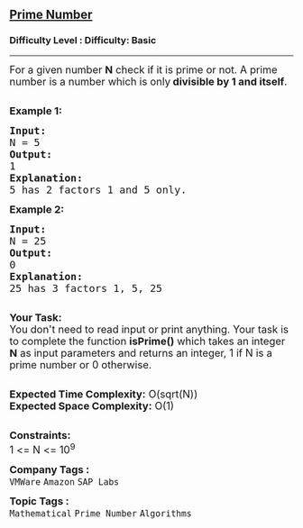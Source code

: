 <h2><a href="https://www.geeksforgeeks.org/problems/prime-number2314/1?page=1&company=Amazon&status=unsolved&sortBy=submissions">Prime Number</a></h2><h3>Difficulty Level : Difficulty: Basic</h3><hr><div class="problems_problem_content__Xm_eO"><p><span style="font-size:18px">For a given number <strong>N</strong> check if it is prime or not. A prime number is a number which is only<strong> divisible by 1 and itself</strong>.</span><br>
&nbsp;</p>

<p><span style="font-size:18px"><strong>Example 1:</strong></span></p>

<pre><span style="font-size:18px"><strong>Input:</strong>
N = 5
<strong>Output:</strong>
1
<strong>Explanation:</strong>
5 has 2 factors 1 and 5 only.</span></pre>

<p><span style="font-size:18px"><strong>Example 2:</strong></span></p>

<pre><span style="font-size:18px"><strong>Input:</strong>
N = 25
<strong>Output:</strong>
0
<strong>Explanation:</strong>
25 has 3 factors 1, 5, 25
</span></pre>

<p><br>
<span style="font-size:18px"><strong>Your Task:</strong><br>
You don't need to read input or print anything. Your task is to complete the function <strong>isPrime()</strong>&nbsp;which takes&nbsp;an integer <strong>N</strong>&nbsp;as input parameters&nbsp;and returns an integer, 1 if N is a prime number or 0 otherwise.</span><br>
&nbsp;</p>

<p><span style="font-size:18px"><strong>Expected Time Complexity:</strong> O(sqrt(N))<br>
<strong>Expected Space Complexity:</strong> O(1)</span><br>
&nbsp;</p>

<p><span style="font-size:18px"><strong>Constraints:</strong><br>
1 &lt;= N &lt;= 10<sup>9</sup></span></p>
</div><p><span style=font-size:18px><strong>Company Tags : </strong><br><code>VMWare</code>&nbsp;<code>Amazon</code>&nbsp;<code>SAP Labs</code>&nbsp;<br><p><span style=font-size:18px><strong>Topic Tags : </strong><br><code>Mathematical</code>&nbsp;<code>Prime Number</code>&nbsp;<code>Algorithms</code>&nbsp;